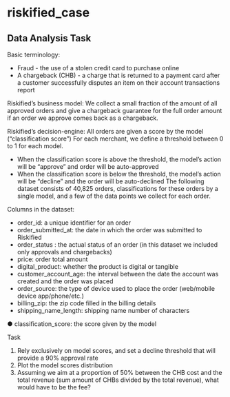 # riskified_case

## Data Analysis Task

Basic terminology:
  * Fraud - the use of a stolen credit card to purchase online
  * A chargeback (CHB) - a charge that is returned to a payment card after a customer
successfully disputes an item on their account transactions report

Riskified’s business model:
We collect a small fraction of the amount of all approved orders and give a chargeback
guarantee for the full order amount if an order we approve comes back as a chargeback.

Riskified’s decision-engine:
All orders are given a score by the model (“classification score”)
For each merchant, we define a threshold between 0 to 1 for each model.
  * When the classification score is above the threshold, the model’s action will be “approve” and order will be auto-approved
  * When the classification score is below the threshold, the model’s action will be “decline” and the order will be auto-declined
The following dataset consists of 40,825 orders, classifications for these orders by a single model, and a few of the data points we collect for each order.

Columns in the dataset:
  * order_id: a unique identifier for an order
  * order_submitted_at: the date in which the order was submitted to Riskified
  * order_status : the actual status of an order (in this dataset we included only approvals and chargebacks)
  * price: order total amount
  * digital_product: whether the product is digital or tangible
  * customer_account_age: the interval between the date the account was created and the order was placed
  * order_source: the type of device used to place the order (web/mobile device app/phone/etc.)
  * billing_zip: the zip code filled in the billing details
  * shipping_name_length: shipping name number of characters

● classification_score: the score given by the model

Task

1. Rely exclusively on model scores, and set a decline threshold that will provide a 90%
approval rate
2. Plot the model scores distribution
3. Assuming we aim at a proportion of 50% between the CHB cost and the total revenue
(sum amount of CHBs divided by the total revenue), what would have to be the fee?
